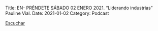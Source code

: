 Title: EN- PRÉNDETE SÁBADO 02 ENERO 2021. “Liderando industrias” Pauline Vial.
Date: 2021-01-02
Category: Podcast

<a href="https://s.danilorca.com/2021-01-02.mp3" type="audio/mpeg">
Escuchar
</a>
